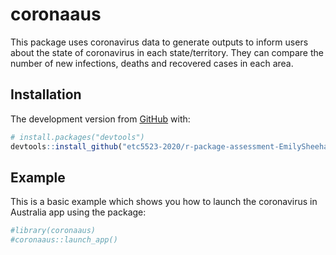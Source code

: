 
<!-- README.md is generated from README.Rmd. Please edit that file -->

# coronaaus

<!-- badges: start -->

<!-- badges: end -->

This package uses coronavirus data to generate outputs to inform users
about the state of coronavirus in each state/territory. They can compare
the number of new infections, deaths and recovered cases in each area.

## Installation

The development version from [GitHub](https://github.com/) with:

``` r
# install.packages("devtools")
devtools::install_github("etc5523-2020/r-package-assessment-EmilySheehan0012")
```

## Example

This is a basic example which shows you how to launch the coronavirus in
Australia app using the package:

``` r
#library(coronaaus)
#coronaaus::launch_app()
```
